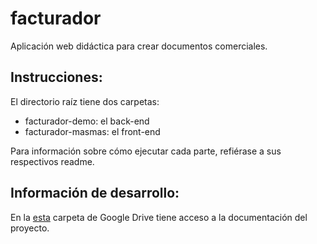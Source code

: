 # facturador
Aplicación web didáctica para crear documentos comerciales.

## Instrucciones:

El directorio raíz tiene dos carpetas:

* facturador-demo: el back-end
* facturador-masmas: el front-end

Para información sobre cómo ejecutar cada parte, refiérase a sus respectivos readme.

## Información de desarrollo:
En la [esta](https://drive.google.com/drive/folders/1cnJiZDqgtwk2DHUioX_-bKYUBR_A8BnR?usp=sharing) carpeta de Google Drive tiene acceso a la documentación del proyecto.